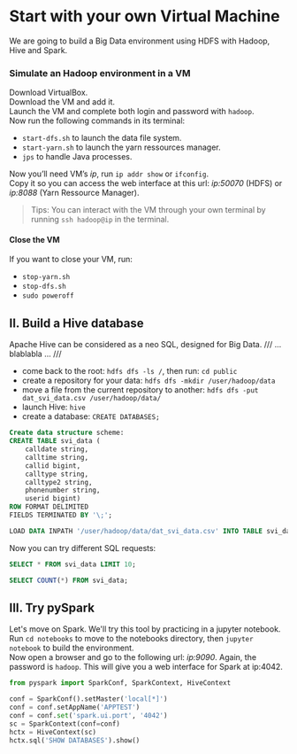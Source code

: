 # Start with your own Virtual Machine

We are going to build a Big Data environment using HDFS with Hadoop, Hive and Spark.

### Simulate an Hadoop environment in a VM

Download VirtualBox.  
Download the VM and add it.  
Launch the VM and complete both login and password with `hadoop`.  
Now run the following commands in its terminal:  
- `start-dfs.sh` to launch the data file system.  
- `start-yarn.sh` to launch the yarn ressources manager.  
- `jps` to handle Java processes.  

Now you’ll need VM’s _ip_, run `ip addr show` or `ifconfig`.  
Copy it so you can access the web interface at this url: _ip:50070_ (HDFS) or _ip:8088_ (Yarn Ressource Manager).  

> Tips: You can interact with the VM through your own terminal by running `ssh hadoop@ip` in the terminal. 

#### Close the VM

If you want to close your VM, run:  
- `stop-yarn.sh`  
- `stop-dfs.sh`  
- `sudo poweroff`  


## II. Build a Hive database


Apache Hive can be considered as a neo SQL, designed for Big Data. /// ... blablabla ... ///

- come back to the root: `hdfs dfs -ls /`, then run: `cd public`
- create a repository for your data: `hdfs dfs -mkdir /user/hadoop/data`
- move a file from the current repository to another: `hdfs dfs -put dat_svi_data.csv /user/hadoop/data/`
- launch Hive: `hive`
- create a database: `CREATE DATABASES;`

```sql
Create data structure scheme:
CREATE TABLE svi_data (
    calldate string,
    calltime string,
    callid bigint,
    calltype string,
    calltype2 string,
    phonenumber string,
    userid bigint)
ROW FORMAT DELIMITED
FIELDS TERMINATED BY '\;';

LOAD DATA INPATH '/user/hadoop/data/dat_svi_data.csv' INTO TABLE svi_data;
```

Now you can try different SQL requests:
```sql
SELECT * FROM svi_data LIMIT 10;
```
```sql
SELECT COUNT(*) FROM svi_data;
```


## III. Try pySpark

Let's move on Spark. We'll try this tool by practicing in a jupyter notebook. Run `cd notebooks` to move to the notebooks directory, then `jupyter notebook` to build the environment.  
Now open a browser and go to the following url: *ip:9090*. Again, the password is `hadoop`. This will give you a web interface for Spark at ip:4042.  

```python
from pyspark import SparkConf, SparkContext, HiveContext
```

```python
conf = SparkConf().setMaster('local[*]')
conf = conf.setAppName('APPTEST')
conf = conf.set('spark.ui.port', '4042')
sc = SparkContext(conf=conf)
hctx = HiveContext(sc)
hctx.sql('SHOW DATABASES').show()
```